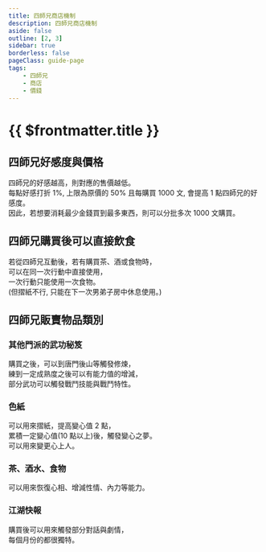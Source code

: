 ```yaml
---
title: 四師兄商店機制
description: 四師兄商店機制
aside: false
outline: [2, 3]
sidebar: true
borderless: false
pageClass: guide-page
tags:
    - 四師兄
    - 商店
    - 價錢
---
```


# {{ $frontmatter.title }}

<ChTabs position="bottom">
    <ChTab title="四師兄">
        <Ch
            src='/images/characters/brother4/normal.webp' 
            position=''/>
        <ChName nameZh='四師兄' position='right' />
    </ChTab>
</ChTabs>

## 四師兄好感度與價格

四師兄的好感越高，則對應的售價越低。  
每點好感打折 1%, 上限為原價的 50%
且每購買 1000 文, 會提高 1 點四師兄的好感度。  
因此，若想要消耗最少金錢買到最多東西，則可以分批多次 1000 文購買。

## 四師兄購買後可以直接飲食

若從四師兄互動後，若有購買茶、酒或食物時，  
可以在同一次行動中直接使用，  
一次行動只能使用一次食物。  
(但摺紙不行, 只能在下一次男弟子房中休息使用。)

## 四師兄販賣物品類別

### 其他門派的武功秘笈

購買之後，可以到唐門後山等觸發修煉，  
練到一定成熟度之後可以有能力值的增減，  
部分武功可以觸發戰鬥技能與戰鬥特性。

### 色紙

可以用來摺紙，提高變心值 2 點，  
累積一定變心值(10 點以上)後，觸發變心之夢。  
可以用來變更心上人。

### 茶、酒水、食物

可以用來恢復心相、增減性情、內力等能力。

### 江湖快報

購買後可以用來觸發部分對話與劇情，  
每個月份的都很獨特。
